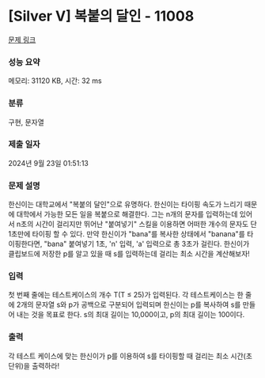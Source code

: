 # [Silver V] 복붙의 달인 - 11008 

[문제 링크](https://www.acmicpc.net/problem/11008) 

### 성능 요약

메모리: 31120 KB, 시간: 32 ms

### 분류

구현, 문자열

### 제출 일자

2024년 9월 23일 01:51:13

### 문제 설명

<p>한신이는 대학교에서 "복붙의 달인"으로 유명하다. 한신이는 타이핑 속도가 느리기 때문에 대학에서 가능한 모든 일을 복붙으로 해결한다. 그는 n개의 문자를 입력하는데 있어서 n초의 시간이 걸리지만 뛰어난 "붙여넣기" 스킬을 이용하면 어떠한 개수의 문자도 단 1초만에 타이핑 할 수 있다. 만약 한신이가 "bana"를 복사한 상태에서 "banana"를 타이핑한다면, "bana" 붙여넣기 1초, 'n' 입력, 'a' 입력으로 총 3초가 걸린다. 한신이가 클립보드에 저장한 p를 알고 있을 때 s를 입력하는데 걸리는 최소 시간을 계산해보자!</p>

### 입력 

 <p>첫 번째 줄에는 테스트케이스의 개수 T(T ≤ 25)가 입력된다. 각 테스트케이스는 한 줄에 2개의 문자열 s와 p가 공백으로 구분되어 입력되며 한신이는 p를 복사하여 s를 만들어 내는 것을 목표로 한다. s의 최대 길이는 10,000이고, p의 최대 길이는 100이다.</p>

### 출력 

 <p>각 테스트 케이스에 맞는 한신이가 p를 이용하여 s를 타이핑할 때 걸리는 최소 시간(초 단위)을 출력하라!</p>

